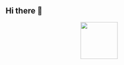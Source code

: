 ## Hi there 👋
<div id="header" align="center">
  <img src="https://media3.giphy.com/media/v1.Y2lkPTc5MGI3NjExaXo4em9iY2d2MHBjNWdqeDBqNG8wODJiMXA0ZHRoM3hqYTNuemo4MCZlcD12MV9pbnRlcm5hbF9naWZfYnlfaWQmY3Q9Zw/ramBbsu5kGc8AJHd1h/giphy.gif" width="100"/>
</div>

<img src="https://komarev.com/ghpvc/?username=Trytonottry&style=flat-square&color=blue" alt=""/>
